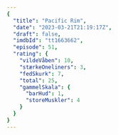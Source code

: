 ```yaml
---
{
  "title": "Pacific Rim",
  "date": "2023-03-21T21:19:17Z",
  "draft": false,
  "imdbId": "tt1663662",
  "episode": 51,
  "rating": {
    "vildeVåben": 10,
    "stærkeOneliners": 3,
    "fedSkurk": 7,
    "total": 25,
    "gammelSkala": {
      "barHud": 1,
      "storeMuskler": 4
    }
  }
}
---
```


